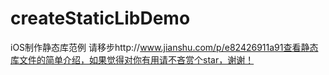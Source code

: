 # createStaticLibDemo
iOS制作静态库范例
请移步http://www.jianshu.com/p/e82426911a91查看静态库文件的简单介绍，如果觉得对你有用请不吝赏个star，谢谢！
